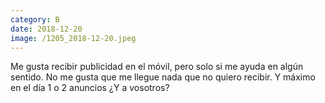 ```yaml
--- 
category: B 
date: 2018-12-20 
image: /1205_2018-12-20.jpeg 
--- 
```


Me gusta recibir publicidad en el móvil, pero solo si me ayuda en algún sentido. No me gusta que me llegue nada que no quiero recibir. Y máximo en el día 1 o 2 anuncios ¿Y a vosotros?